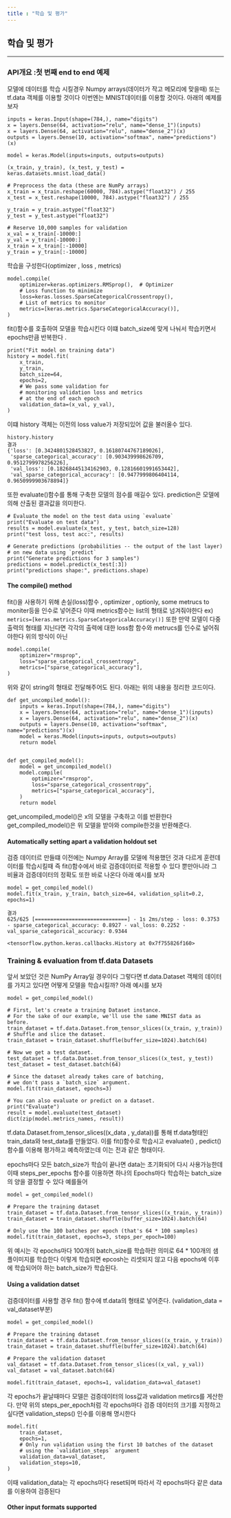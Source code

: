 ```yaml
---
title : "학습 및 평가"
---
```


## 학습 및 평가
----------------------
### API개요 :첫 번째 end to end 예제

모델에 데이터를 학습 시킬경우 Numpy arrays(데이터가 작고 메모리에 맞을때) 또는 tf.data 객체를 이용할 것이다 이번엔는 MNIST데이터를 이용할 것이다.
아래의 예제를 보자 
```
inputs = keras.Input(shape=(784,), name="digits")
x = layers.Dense(64, activation="relu", name="dense_1")(inputs)
x = layers.Dense(64, activation="relu", name="dense_2")(x)
outputs = layers.Dense(10, activation="softmax", name="predictions")(x)

model = keras.Model(inputs=inputs, outputs=outputs)
```
```
(x_train, y_train), (x_test, y_test) = keras.datasets.mnist.load_data()

# Preprocess the data (these are NumPy arrays)
x_train = x_train.reshape(60000, 784).astype("float32") / 255
x_test = x_test.reshape(10000, 784).astype("float32") / 255

y_train = y_train.astype("float32")
y_test = y_test.astype("float32")

# Reserve 10,000 samples for validation
x_val = x_train[-10000:]
y_val = y_train[-10000:]
x_train = x_train[:-10000]
y_train = y_train[:-10000]
```
학습을 구성한다(optimizer , loss , metrics)

```
model.compile(
    optimizer=keras.optimizers.RMSprop(),  # Optimizer
    # Loss function to minimize
    loss=keras.losses.SparseCategoricalCrossentropy(),
    # List of metrics to monitor
    metrics=[keras.metrics.SparseCategoricalAccuracy()],
)
```
fit()함수를 호출하여 모델을 학습시킨다 이떄 batch_size에 맞게 나눠서 학습키면서 epochs만큼 반복한다 .

```
print("Fit model on training data")
history = model.fit(
    x_train,
    y_train,
    batch_size=64,
    epochs=2,
    # We pass some validation for
    # monitoring validation loss and metrics
    # at the end of each epoch
    validation_data=(x_val, y_val),
)
```
이떄 history 객체는 이전의 loss value가 저장되있어 값을 불러올수 있다.
```
history.history
결과
{'loss': [0.3424801528453827, 0.16180744767189026],
 'sparse_categorical_accuracy': [0.903439998626709, 0.9512799978256226],
 'val_loss': [0.18268445134162903, 0.12816601991653442],
 'val_sparse_categorical_accuracy': [0.9477999806404114, 0.9650999903678894]}

```
또한 evaluate()함수를 통해 구축한 모델의 점수를 매길수 있다. prediction은 모델에 의해 산출된 결과값을 의미한다.
```
# Evaluate the model on the test data using `evaluate`
print("Evaluate on test data")
results = model.evaluate(x_test, y_test, batch_size=128)
print("test loss, test acc:", results)

# Generate predictions (probabilities -- the output of the last layer)
# on new data using `predict`
print("Generate predictions for 3 samples")
predictions = model.predict(x_test[:3])
print("predictions shape:", predictions.shape)
```
#### The compile() method

fit()을 사용하기 위해 손실(loss)함수 , optimizer , optionly, some metrucs to moniter등을 인수로 넣어준다 이때 metrics함수는 list의 형태로 
넘겨줘야한다  ex) `metrics=[keras.metrics.SparseCategoricalAccuracy()]` 또한 만약 모델이 다중출력의 형태를 지닌다면 각각의 출력에 대한
loss함 함수와 metrucs를 인수로 널어줘야한다 위의 방식이 아닌 
```
model.compile(
    optimizer="rmsprop",
    loss="sparse_categorical_crossentropy",
    metrics=["sparse_categorical_accuracy"],
)
```
위와 같이 string의 형태로 전달해주어도 된다. 아래는 위의 내용을 정리한 코드이다.
```
def get_uncompiled_model():
    inputs = keras.Input(shape=(784,), name="digits")
    x = layers.Dense(64, activation="relu", name="dense_1")(inputs)
    x = layers.Dense(64, activation="relu", name="dense_2")(x)
    outputs = layers.Dense(10, activation="softmax", name="predictions")(x)
    model = keras.Model(inputs=inputs, outputs=outputs)
    return model


def get_compiled_model():
    model = get_uncompiled_model()
    model.compile(
        optimizer="rmsprop",
        loss="sparse_categorical_crossentropy",
        metrics=["sparse_categorical_accuracy"],
    )
    return model
```
get_uncompiled_model()은 x의 모델을 구축하고 이를 반환한다 get_compiled_model()은 위 모델을 받아와 compile한것을 반환해준다.

#### Automatically setting apart a validation holdout set

검증 데이터르 만들떄 이전에는 Numpy Array를 모델에 적용했던 것과 다르게 훈련데이터를 학습시킬때 즉 fit()함수에서 바로 검증데이터로
적용할 수 있다 뿐만아니라 그 비율과 검증데이터의 정확도 또한 바로 나온다 아래 예시를 보자
```
model = get_compiled_model()
model.fit(x_train, y_train, batch_size=64, validation_split=0.2, epochs=1)

결과
625/625 [==============================] - 1s 2ms/step - loss: 0.3753 - sparse_categorical_accuracy: 0.8927 - val_loss: 0.2252 - val_sparse_categorical_accuracy: 0.9344

<tensorflow.python.keras.callbacks.History at 0x7f755826f160>
```

### Training & evaluation from tf.data Datasets

앞서 보았던 것은 NumPy Array일 경우이다 그렇다면 tf.data.Dataset 객체의 데이터를 가지고 있다면 어떻게 모델을 학습시킬까?
아래 예시를 보자
```
model = get_compiled_model()

# First, let's create a training Dataset instance.
# For the sake of our example, we'll use the same MNIST data as before.
train_dataset = tf.data.Dataset.from_tensor_slices((x_train, y_train))
# Shuffle and slice the dataset.
train_dataset = train_dataset.shuffle(buffer_size=1024).batch(64)

# Now we get a test dataset.
test_dataset = tf.data.Dataset.from_tensor_slices((x_test, y_test))
test_dataset = test_dataset.batch(64)

# Since the dataset already takes care of batching,
# we don't pass a `batch_size` argument.
model.fit(train_dataset, epochs=3)

# You can also evaluate or predict on a dataset.
print("Evaluate")
result = model.evaluate(test_dataset)
dict(zip(model.metrics_names, result))
```

tf.data.Dataset.from_tensor_slices((x_data , y_data))를 통해 tf.data형태인 train_data와 test_data를 만들었다. 이를 fit()함수로 
학습시고 evaluate() , pedict() 함수를 이용해 평가하고 예측하였는데 이는 전과 같은 형태이다.

epochs마다 모든 batch_size가 학습이 끝나면 data는 초기화되어 다시 사용가능한데 이때 steps_per_epochs 함수를 이용하면 하나의 Epochs마다 학습하는 batch_size의 양을 결정할 수 있다 예를들어 
```
model = get_compiled_model()

# Prepare the training dataset
train_dataset = tf.data.Dataset.from_tensor_slices((x_train, y_train))
train_dataset = train_dataset.shuffle(buffer_size=1024).batch(64)

# Only use the 100 batches per epoch (that's 64 * 100 samples)
model.fit(train_dataset, epochs=3, steps_per_epoch=100)
```
위 예시는 각 epochs마다 100개의 batch_size를 학습하란 의미로 64 * 100개의 샘플이미지를 학습한다 이렇게 학습되면 epcosh는 리셋되지 않고 다음 epochs에 이후에 학습되어야 하는 batch_size가 학습된다.

#### Using a validation datset 

검증데이터를 사용할 경우 fit() 함수에 tf.data의 형태로 넣어준다. (validation_data = val_dataset부분)
```
model = get_compiled_model()

# Prepare the training dataset
train_dataset = tf.data.Dataset.from_tensor_slices((x_train, y_train))
train_dataset = train_dataset.shuffle(buffer_size=1024).batch(64)

# Prepare the validation dataset
val_dataset = tf.data.Dataset.from_tensor_slices((x_val, y_val))
val_dataset = val_dataset.batch(64)

model.fit(train_dataset, epochs=1, validation_data=val_dataset)
```
각 epochs가 끝날때마다 모델은 검증데이터의 loss값과 validation metircs를 게산한다. 만약 위의 steps_per_epoch처럼 각 epochs마다 검증
데이터의 크기를 지정하고 싶다면 validation_steps() 인수를 이용해 명시한다 
```
model.fit(
    train_dataset,
    epochs=1,
    # Only run validation using the first 10 batches of the dataset
    # using the `validation_steps` argument
    validation_data=val_dataset,
    validation_steps=10,
)
```
이때 validation_data는 각 epochs마다 reset되며 따라서 각 epochs마다 같은 data를 이용하여 검증된다 

#### Other input formats supported














